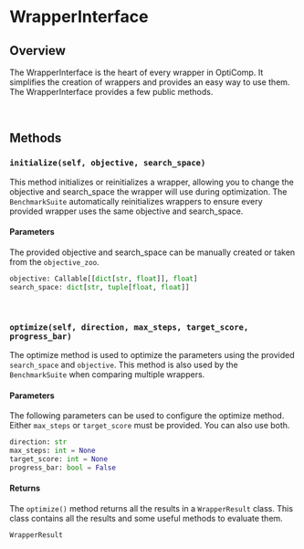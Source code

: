 # WrapperInterface

## Overview
The WrapperInterface is the heart of every wrapper in OptiComp. It simplifies the creation of wrappers and provides an easy way to use them. The WrapperInterface provides a few public methods.

<br>

## Methods

### `initialize(self, objective, search_space)`

This method initializes or reinitializes a wrapper, allowing you to change the objective and search_space the wrapper will use during optimization. The `BenchmarkSuite` automatically reinitializes wrappers to ensure every provided wrapper uses the same objective and search_space.

#### Parameters
The provided objective and search_space can be manually created or taken from the `objective_zoo`.

```python
objective: Callable[[dict[str, float]], float]
search_space: dict[str, tuple[float, float]]
```

<br>

### `optimize(self, direction, max_steps, target_score, progress_bar)`

The optimize method is used to optimize the parameters using the provided `search_space` and `objective`. This method is also used by the `BenchmarkSuite` when comparing multiple wrappers.

#### Parameters
The following parameters can be used to configure the optimize method. Either `max_steps` or `target_score` must be provided. You can also use both.

```python
direction: str
max_steps: int = None
target_score: int = None
progress_bar: bool = False
```


#### Returns
The `optimize()` method returns all the results in a `WrapperResult` class. This class contains all the results and some useful methods to evaluate them.

```python
WrapperResult
```
